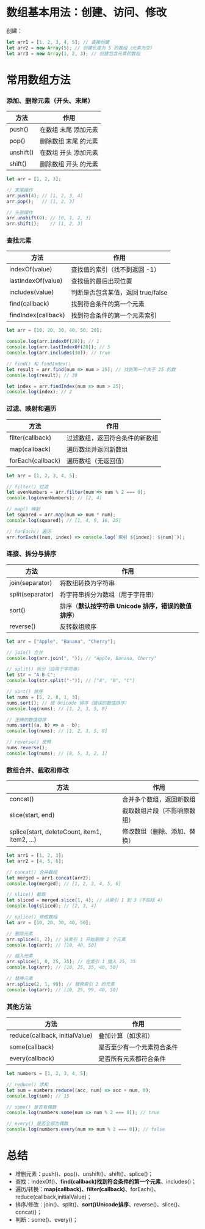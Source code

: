 # 数组基本用法：创建、访问、修改
创建：

```javascript
let arr1 = [1, 2, 3, 4, 5]; // 直接创建
let arr2 = new Array(5); // 创建长度为 5 的数组（元素为空）
let arr3 = new Array(1, 2, 3); // 创建包含元素的数组
```

# 常用数组方法
### 添加、删除元素（开头、末尾）
| 方法 | 作用 |
| --- | --- |
| push()	| 在数组 末尾 添加元素 |
| pop()	| 删除数组 末尾 的元素 |
| unshift()	| 在数组 开头 添加元素 |
| shift()	| 删除数组 开头 的元素 |

```javascript
let arr = [1, 2, 3];

// 末尾操作
arr.push(4); // [1, 2, 3, 4]
arr.pop();   // [1, 2, 3]

// 头部操作
arr.unshift(0); // [0, 1, 2, 3]
arr.shift();    // [1, 2, 3]
```

### 查找元素
| 方法 | 作用 |
| --- | --- |
| indexOf(value)	| 查找值的索引（找不到返回 -1） |
| lastIndexOf(value)	| 查找值的最后出现位置 |
| includes(value)	| 判断是否包含某值，返回 true/false |
| find(callback)	| 找到符合条件的第一个元素 |
| findIndex(callback)	| 找到符合条件的第一个元素索引 |

```javascript
let arr = [10, 20, 30, 40, 50, 20];

console.log(arr.indexOf(20)); // 1
console.log(arr.lastIndexOf(20)); // 5
console.log(arr.includes(30)); // true

// find() 和 findIndex()
let result = arr.find(num => num > 25); // 找到第一个大于 25 的数
console.log(result); // 30

let index = arr.findIndex(num => num > 25);
console.log(index); // 2
```

### 过滤、映射和遍历
| 方法 | 作用 |
| --- | --- |
| filter(callback)	| 过滤数组，返回符合条件的新数组 |
| map(callback)	| 遍历数组并返回新数组 |
| forEach(callback)	| 遍历数组（无返回值） |

```javascript
let arr = [1, 2, 3, 4, 5];

// filter() 过滤
let evenNumbers = arr.filter(num => num % 2 === 0);
console.log(evenNumbers); // [2, 4]

// map() 映射
let squared = arr.map(num => num * num);
console.log(squared); // [1, 4, 9, 16, 25]

// forEach() 遍历
arr.forEach((num, index) => console.log(`索引 ${index}: ${num}`));
```

### 连接、拆分与排序
| 方法 | 作用 |
| --- | --- |
| join(separator)	| 将数组转换为字符串 |
| split(separator)	| 将字符串拆分为数组（用于字符串） |
| sort()	| 排序（**默认按字符串 Unicode 排序，错误的数值排序**） |
| reverse()	| 反转数组顺序 |

```javascript
let arr = ["Apple", "Banana", "Cherry"];

// join() 合并
console.log(arr.join(", ")); // "Apple, Banana, Cherry"

// split() 拆分（应用于字符串）
let str = "A-B-C";
console.log(str.split("-")); // ["A", "B", "C"]

// sort() 排序
let nums = [5, 2, 8, 1, 3];
nums.sort(); // 按 Unicode 排序（错误的数值排序）
console.log(nums); // [1, 2, 3, 5, 8]

// 正确的数值排序
nums.sort((a, b) => a - b);
console.log(nums); // [1, 2, 3, 5, 8]

// reverse() 反转
nums.reverse();
console.log(nums); // [8, 5, 3, 2, 1]
```
### 数组合并、截取和修改
| 方法 | 作用 |
| --- | --- |
| concat()	| 合并多个数组，返回新数组 |
| slice(start, end)	| 截取数组片段（不影响原数组） |
| splice(start, deleteCount, item1, item2, ...)	| 修改数组（删除、添加、替换） |

```javascript
let arr1 = [1, 2, 3];
let arr2 = [4, 5, 6];

// concat() 合并数组
let merged = arr1.concat(arr2);
console.log(merged); // [1, 2, 3, 4, 5, 6]

// slice() 截取
let sliced = merged.slice(1, 4); // 从索引 1 到 3（不包括 4）
console.log(sliced); // [2, 3, 4]

// splice() 修改数组
let arr = [10, 20, 30, 40, 50];

// 删除元素
arr.splice(1, 2); // 从索引 1 开始删除 2 个元素
console.log(arr); // [10, 40, 50]

// 插入元素
arr.splice(1, 0, 25, 35); // 在索引 1 插入 25, 35
console.log(arr); // [10, 25, 35, 40, 50]

// 替换元素
arr.splice(2, 1, 99); // 替换索引 2 的元素
console.log(arr); // [10, 25, 99, 40, 50]
```

### 其他方法
| 方法 | 作用 |
| --- | --- |
| reduce(callback, initialValue)	| 叠加计算（如求和） |
| some(callback)	| 是否至少有一个元素符合条件 |
| every(callback)	| 是否所有元素都符合条件 |

```javascript
let numbers = [1, 2, 3, 4, 5];

// reduce() 求和
let sum = numbers.reduce((acc, num) => acc + num, 0);
console.log(sum); // 15

// some() 是否有偶数
console.log(numbers.some(num => num % 2 === 0)); // true

// every() 是否全部为偶数
console.log(numbers.every(num => num % 2 === 0)); // false
```

# 总结
- 增删元素：push()、pop()、unshift()、shift()、splice()；
- 查找：indexOf()、**find(callback)找到符合条件的第一个元素**、includes()；
- 遍历/转换：**map(callback)、filter(callback)**、forEach()、reduce(callback,initialValue)；
- 排序/修改：join()、split()、**sort()Unicode排序**、reverse()、slice()、concat()；
- 判断：some()、every()；
